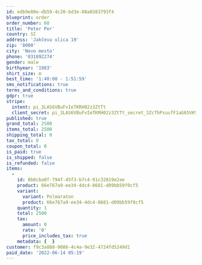 ```yaml
---
id: edb9e80e-db59-4c20-bd3e-08a0383793f4
blueprint: order
order_number: 60
title: 'Peter Per'
country: SI
address: 'Jakčeva ulica 19'
zip: '8000'
city: 'Novo mesto'
phone: '031892274'
gender: male
birthyear: '1983'
shirt_size: m
best_time: '1:40:00 - 1:51:59'
sms_notifications: true
terms_and_conditions: true
gdpr: true
stripe:
  intent: pi_3LAS6VBuFvIeTKRH02z3ZtTt
  client_secret: pi_3LAS6VBuFvIeTKRH02z3ZtTt_secret_3ZcThPsuufF1aG65VK9aw5Jrg
published: true
grand_total: 2500
items_total: 2500
shipping_total: 0
tax_total: 0
coupon_total: 0
is_paid: true
is_shipped: false
is_refunded: false
items:
  -
    id: 8b0cba0f-794f-45f3-b7c4-91c32819e2ae
    product: 66e767a9-ee34-4dc4-8681-d09bb59f0cf5
    variant:
      variant: Polmaraton
      product: 66e767a9-ee34-4dc4-8681-d09bb59f0cf5
    quantity: 1
    total: 2500
    tax:
      amount: 0
      rate: '0'
      price_includes_tax: true
    metadata: {  }
customer: f9c3a888-9086-4c4a-9e32-4724fd5249d1
paid_date: '2022-06-14 05:19'
---
```

